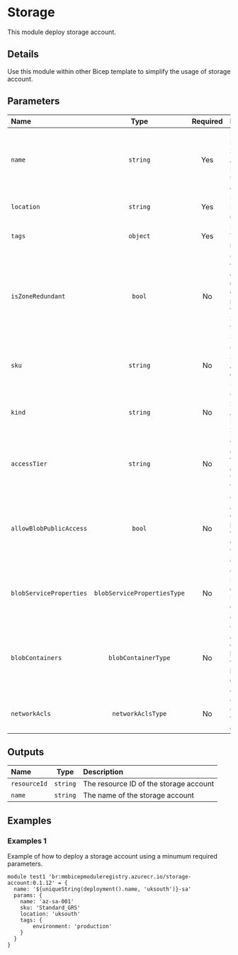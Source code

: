# Storage

This module deploy storage account.

## Details

Use this module within other Bicep template to simplify the usage of storage account.

## Parameters

| Name                    |            Type             | Required | Description                                                                                            |
| :---------------------- | :-------------------------: | :------: | :----------------------------------------------------------------------------------------------------- |
| `name`                  |          `string`           |   Yes    | Required. Name of Storage Account. Must be unique within Azure                                         |
| `location`              |          `string`           |   Yes    | Required. Location for all resources                                                                   |
| `tags`                  |          `object`           |   Yes    | Required. Tags of the resources                                                                        |
| `isZoneRedundant`       |           `bool`            |    No    | Optional. This toggle changes the default value of the sku parameter from Standard_LRS to Standard_ZRS |
| `sku`                   |          `string`           |    No    | Optional. Storage Account SKU. default is Standard_LRS                                                 |
| `kind`                  |          `string`           |    No    | Optional. Storage Account Kind. Default is StorageV2                                                   |
| `accessTier`            |          `string`           |    No    | Optional. The access tier of the storage account, which is used for billing                            |
| `allowBlobPublicAccess` |           `bool`            |    No    | Optional. Allow or disallow public access to all blobs or containers in the storage account            |
| `blobServiceProperties` | `blobServicePropertiesType` |    No    | Optional. Properties object for a Blob service of a Storage Account                                    |
| `blobContainers`        |     `blobContainerType`     |    No    | Optional. Array of blob containers to be created for blobServices of Storage Account                   |
| `networkAcls`           |      `networkAclsType`      |    No    | Optional. Configuration for network access rules                                                       |

## Outputs

| Name         |   Type   | Description                            |
| :----------- | :------: | :------------------------------------- |
| `resourceId` | `string` | The resource ID of the storage account |
| `name`       | `string` | The name of the storage account        |

## Examples

### Examples 1

Example of how to deploy a storage account using a minumum required parameters.

```bicep
module test1 'br:mmbicepmoduleregistry.azurecr.io/storage-account:0.1.12' = {
  name: '${uniqueString(deployment().name, 'uksouth')}-sa'
  params: {
    name: 'az-sa-001'
    sku: 'Standard_GRS'
    location: 'uksouth'
    tags: {
        environment: 'production'
    }
  }
}
```
